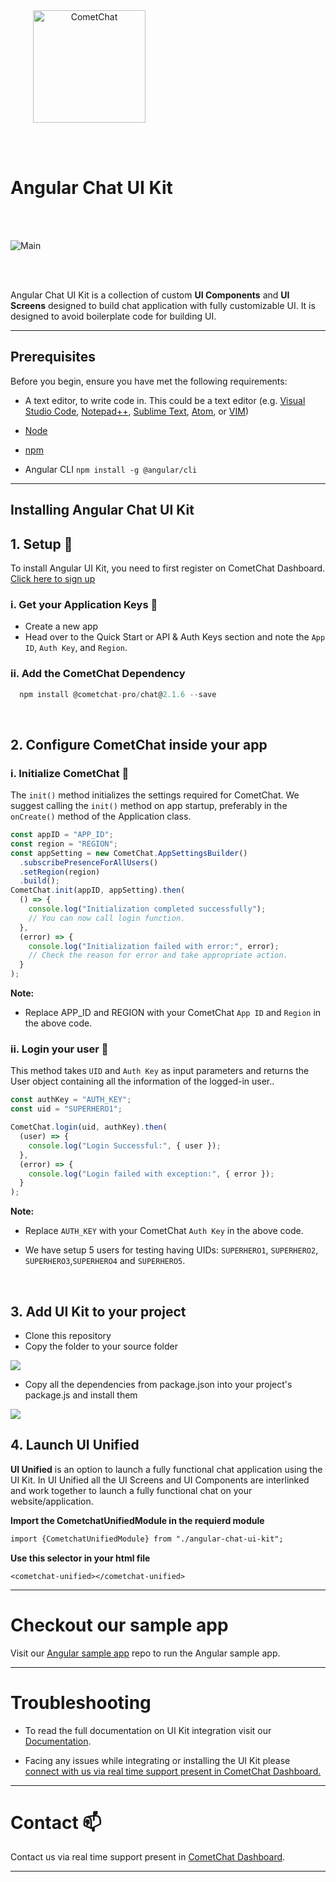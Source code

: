 <div style="width:100%">
    <div style="width:50%;">
        <div align="center">
        <img align="center" width="180" height="180" alt="CometChat" src="./Screenshots/logo.png">    
        </div>    
    </div>    
</div>

<br/><br/>

# Angular Chat UI Kit

<!--<p align="left">-->
<!--  <a href="https://github.com/cometchat-pro/javascript-react-chat-ui-kit/releases/" alt="Releases">-->
<!--    <img src="https://img.shields.io/github/v/release/cometchat-pro/javascript-react-chat-ui-kit" />-->
<!--  </a>-->
<!--  <a href="https://img.shields.io/github/languages/top/cometchat-pro/javascript-react-chat-ui-kit">-->
<!--    <img src="https://img.shields.io/github/languages/top/cometchat-pro/javascript-react-chat-ui-kit" />-->
<!--  </a>-->
<!--  <a href="https://github.com/cometchat-pro/javascript-react-chat-app/stargazers">-->
<!--    <img src="https://img.shields.io/github/stars/cometchat-pro/javascript-react-chat-ui-kit?style=social" />-->
<!--  </a>-->
<!--  <a href="https://twitter.com/CometChat">-->
<!--    <img src="https://img.shields.io/twitter/follow/CometChat?label=CometChat&style=social" />-->
<!--  </a>-->
<!--</p>-->

</br></br>

<div style="width:100%">
    <div style="width:50%; display:inline-block">
        <div align="center">
          <img align="left" alt="Main" src="./Screenshots/main.png">    
        </div>    
    </div>    
</div>

</br></br>

Angular Chat UI Kit is a collection of custom **UI Components** and **UI Screens** designed to build chat application with fully customizable UI. It is designed to avoid boilerplate code for building UI.

---

## Prerequisites

Before you begin, ensure you have met the following requirements:

- A text editor, to write code in. This could be a text editor (e.g. [Visual Studio Code](https://code.visualstudio.com/), [Notepad++](https://notepad-plus-plus.org/), [Sublime Text](https://www.sublimetext.com/), [Atom](https://atom.io/), or [VIM](https://www.vim.org/))

- [Node](https://nodejs.org/)

- [npm](https://www.npmjs.com/get-npm)

- Angular CLI `npm install -g @angular/cli`

---

## Installing Angular Chat UI Kit

## 1. Setup :wrench:

To install Angular UI Kit, you need to first register on CometChat Dashboard. <a href="https://app.cometchat.com/" target="_blank">Click here to sign up</a>

### i. Get your Application Keys :key:

- Create a new app
- Head over to the Quick Start or API & Auth Keys section and note the `App ID`, `Auth Key`, and `Region`.

### ii. Add the CometChat Dependency

```javascript
  npm install @cometchat-pro/chat@2.1.6 --save
```

<br/>

## 2. Configure CometChat inside your app

### i. Initialize CometChat 🌟

The `init()` method initializes the settings required for CometChat.
We suggest calling the `init()` method on app startup, preferably in the `onCreate()` method of the Application class.

```javascript
const appID = "APP_ID";
const region = "REGION";
const appSetting = new CometChat.AppSettingsBuilder()
  .subscribePresenceForAllUsers()
  .setRegion(region)
  .build();
CometChat.init(appID, appSetting).then(
  () => {
    console.log("Initialization completed successfully");
    // You can now call login function.
  },
  (error) => {
    console.log("Initialization failed with error:", error);
    // Check the reason for error and take appropriate action.
  }
);
```

**Note:**</br>

- Replace APP_ID and REGION with your CometChat `App ID` and `Region` in the above code.

### ii. Login your user 👤

This method takes `UID` and `Auth Key` as input parameters and returns the User object containing all the information of the logged-in user..

```javascript
const authKey = "AUTH_KEY";
const uid = "SUPERHERO1";

CometChat.login(uid, authKey).then(
  (user) => {
    console.log("Login Successful:", { user });
  },
  (error) => {
    console.log("Login failed with exception:", { error });
  }
);
```

**Note:** </br>

- Replace `AUTH_KEY` with your CometChat `Auth Key` in the above code.

- We have setup 5 users for testing having UIDs: `SUPERHERO1`, `SUPERHERO2`, `SUPERHERO3`,`SUPERHERO4` and `SUPERHERO5`.

<br/>

## 3. Add UI Kit to your project

- Clone this repository
- Copy the folder to your source folder

<img align="center" width="auto" height="auto" src="./Screenshots/add-ui-kit.png">

- Copy all the dependencies from package.json into your project's package.js and install them

<img align="center" width="auto" height="auto"  src="./Screenshots/package-dependencies.png" />

<br/>

## 4. Launch UI Unified

**UI Unified** is an option to launch a fully functional chat application using the UI Kit. In UI Unified all the UI Screens and UI Components are interlinked and work together to launch a fully functional chat on your website/application.

**Import the CometchatUnifiedModule in the requierd module**

```html
import {CometchatUnifiedModule} from "./angular-chat-ui-kit";
```

**Use this selector in your html file**

```
<cometchat-unified></cometchat-unified>
```

---

# Checkout our sample app

Visit our [Angular sample app](https://github.com/cometchat-pro/angular-chat-app) repo to run the Angular sample app.

---

# Troubleshooting

- To read the full documentation on UI Kit integration visit our [Documentation](https://prodocs.cometchat.com/docs/js-angular-ui-kit).

- Facing any issues while integrating or installing the UI Kit please <a href="https://app.cometchat.com/" target="_blank"> connect with us via real time support present in CometChat Dashboard.</a>

---

# Contact :mailbox:

Contact us via real time support present in [CometChat Dashboard](https://app.cometchat.com/).

---

